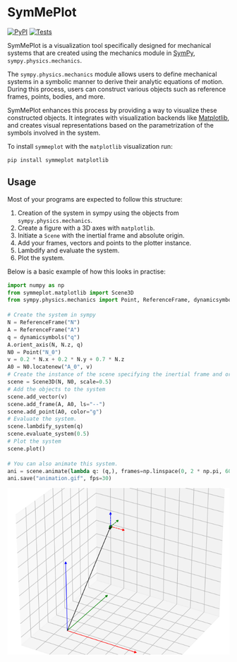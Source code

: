# SymMePlot
[![PyPI](https://img.shields.io/pypi/v/symmeplot.svg)](https://pypi.org/project/symmeplot/)
[![Tests](https://github.com/TJStienstra/symmeplot/workflows/Tests/badge.svg)](https://github.com/TJStienstra/symmeplot/actions?workflow=Tests)

SymMePlot is a visualization tool specifically designed for mechanical systems that are
created using the mechanics module in [SymPy], `sympy.physics.mechanics`.

The `sympy.physics.mechanics` module allows users to define mechanical systems in a
symbolic manner to derive their analytic equations of motion. During this process, users
can construct various objects such as reference frames, points, bodies, and more.

SymMePlot enhances this process by providing a way to visualize these constructed
objects. It integrates with visualization backends like [Matplotlib], and creates visual
representations based on the parametrization of the symbols involved in the system.

To install `symmeplot` with the `matplotlib` visualization run:

```bash
pip install symmeplot matplotlib
```

## Usage
Most of your programs are expected to follow this structure:
1. Creation of the system in sympy using the objects from `sympy.physics.mechanics`.
2. Create a figure with a 3D axes with `matplotlib`.
3. Initiate a `Scene` with the inertial frame and absolute origin.
4. Add your frames, vectors and points to the plotter instance.
5. Lambdify and evaluate the system.
6. Plot the system.

Below is a basic example of how this looks in practise:
```python
import numpy as np
from symmeplot.matplotlib import Scene3D
from sympy.physics.mechanics import Point, ReferenceFrame, dynamicsymbols

# Create the system in sympy
N = ReferenceFrame("N")
A = ReferenceFrame("A")
q = dynamicsymbols("q")
A.orient_axis(N, N.z, q)
N0 = Point("N_0")
v = 0.2 * N.x + 0.2 * N.y + 0.7 * N.z
A0 = N0.locatenew("A_0", v)
# Create the instance of the scene specifying the inertial frame and origin
scene = Scene3D(N, N0, scale=0.5)
# Add the objects to the system
scene.add_vector(v)
scene.add_frame(A, A0, ls="--")
scene.add_point(A0, color="g")
# Evaluate the system.
scene.lambdify_system(q)
scene.evaluate_system(0.5)
# Plot the system
scene.plot()

# You can also animate this system.
ani = scene.animate(lambda q: (q,), frames=np.linspace(0, 2 * np.pi, 60))
ani.save("animation.gif", fps=30)
```

![](docs/animation.gif)

[Matplotlib]: https://matplotlib.org/
[SymPy]: https://www.sympy.org
